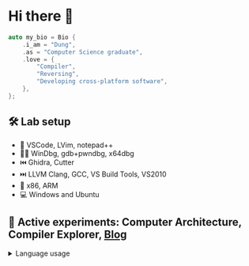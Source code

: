 # Hi there 👋

```cpp
auto my_bio = Bio {
    .i_am = "Dung",
    .as = "Computer Science graduate",
    .love = {
        "Compiler",
        "Reversing",
        "Developing cross-platform software",
    },
};
```

## 🛠 Lab setup

- 📝 VSCode, LVim, notepad++
- 🚫🐛 WinDbg, gdb+pwndbg, x64dbg
- ⏮️ Ghidra, Cutter
- ⏭️ LLVM Clang, GCC, VS Build Tools, VS2010
- 🚧 x86, ARM
- 💻 Windows and Ubuntu

## 🥼 Active experiments: Computer Architecture, Compiler Explorer, [Blog](https://dungwinux.github.io/-blog)

<details styles="display:none;">
  <summary>Language usage</summary>
  <img src="https://github-readme-stats.vercel.app/api/top-langs/?username=dungwinux&theme=algolia&layout=compact&langs_count=6">
</details>
